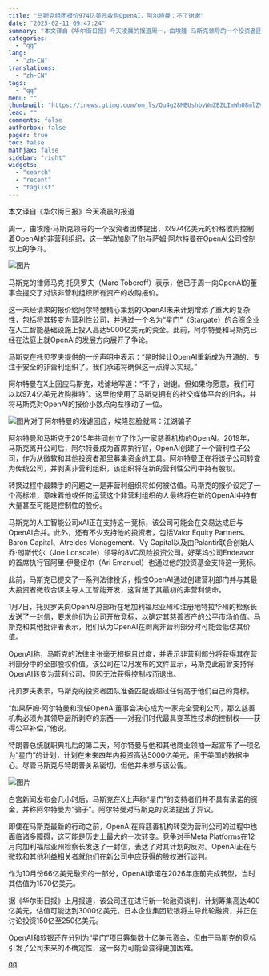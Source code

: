 ```yaml
---
title: "马斯克组团报价974亿美元收购OpenAI，阿尔特曼：不了谢谢"
date: "2025-02-11 09:47:24"
summary: "本文译自《华尔街日报》今天凌晨的报道周一，由埃隆·马斯克领导的一个投资者团体提出，以974亿美元的价..."
categories:
  - "qq"
lang:
  - "zh-CN"
translations:
  - "zh-CN"
tags:
  - "qq"
menu: ""
thumbnail: "https://inews.gtimg.com/om_ls/Ou4g28MEUshbyWmZBZLImWh08mlZVfQOq5VogFzGCOBucAA_640360/0"
lead: ""
comments: false
authorbox: false
pager: true
toc: false
mathjax: false
sidebar: "right"
widgets:
  - "search"
  - "recent"
  - "taglist"
---
```


本文译自《华尔街日报》今天凌晨的报道

周一，由埃隆·马斯克领导的一个投资者团体提出，以974亿美元的价格收购控制着OpenAI的非营利组织，这一举动加剧了他与萨姆·阿尔特曼在OpenAI公司控制权上的争斗。

![图片](https://inews.gtimg.com/om_bt/OpURyHC5babxf9pROyzj_gCJBko-2SxDjNemtDU9ffiLUAA/641)

马斯克的律师马克·托贝罗夫（Marc Toberoff）表示，他已于周一向OpenAI的董事会提交了对该非营利组织所有资产的收购报价。

这一未经请求的报价给阿尔特曼精心策划的OpenAI未来计划增添了重大的复杂性，包括将其转变为营利性公司，并通过一个名为“星门”（Stargate）的合资企业在人工智能基础设施上投入高达5000亿美元的资金。此前，阿尔特曼和马斯克已经在法庭上就OpenAI的发展方向展开了争论。

马斯克在托贝罗夫提供的一份声明中表示：“是时候让OpenAI重新成为开源的、专注于安全的非营利组织了。我们承诺将确保这一点得以实现。”

阿尔特曼在X上回应马斯克，戏谑地写道：“不了，谢谢。但如果你愿意，我们可以以97.4亿美元收购推特”。这里他使用了马斯克拥有的社交媒体平台的旧名，并将马斯克对OpenAI的报价小数点向左移动了一位。

![图片](https://inews.gtimg.com/om_bt/OER1fDecYoObSWs3j4tW8i_Fokesf4FxEbCmAk8uQug78AA/641)对于阿尔特曼的戏谑回应，埃隆怼脸就骂：江湖骗子

阿尔特曼和马斯克于2015年共同创立了作为一家慈善机构的OpenAI。2019年，马斯克离开公司后，阿尔特曼成为首席执行官，OpenAI创建了一个营利性子公司，作为从微软和其他投资者那里募集资金的工具。阿尔特曼正在将该子公司转变为传统公司，并剥离非营利组织，该组织将在新的营利性公司中持有股权。

转换过程中最棘手的问题之一是非营利组织将如何被估值。马斯克的报价设定了一个高标准，意味着他或任何运营这个非营利组织的人最终将在新的OpenAI中持有大量甚至可能是控制性的股份。

马斯克的人工智能公司xAI正在支持这一竞标，该公司可能会在交易达成后与OpenAI合并。此外，还有不少支持他的投资者，包括Valor Equity Partners、Baron Capital、Atreides Management、Vy Capital以及由Palantir联合创始人乔·朗斯代尔（Joe Lonsdale）领导的8VC风险投资公司。好莱坞公司Endeavor的首席执行官阿里·伊曼纽尔（Ari Emanuel）也通过他的投资基金支持这一竞标。  
  
此前，马斯克已提交了一系列法律投诉，指控OpenAI通过创建营利部门并与其最大投资者微软合谋主导人工智能开发，这背叛了其最初的非营利使命。

1月7日，托贝罗夫向OpenAI总部所在地加利福尼亚州和注册地特拉华州的检察长发送了一封信，要求他们为公司开放竞标，以确定其慈善资产的公平市场价值。马斯克和其他批评者表示，他们认为OpenAI在剥离非营利部分时可能会低估其价值。  
  
OpenAI称，马斯克的法律主张毫无根据且过度，并表示非营利部分将获得其在营利部分中的全部股权价值。该公司在12月发布的文件显示，马斯克此前曾支持将OpenAI转变为营利公司，但因无法获得控制权而退出。

托贝罗夫表示，马斯克的投资者团队准备匹配或超过任何高于他们自己的竞标。  
  
“如果萨姆·阿尔特曼和现任OpenAI董事会决心成为一家完全营利公司，那么慈善机构必须为其领导层所剥夺的东西——对我们时代最具变革性技术的控制权——获得公平补偿，”他说。

特朗普总统就职典礼后的第二天，阿尔特曼与他和其他商业领袖一起宣布了一项名为“星门”的计划，计划在未来四年内投资高达5000亿美元，用于美国的数据中心。尽管马斯克与特朗普关系密切，但他并未参与该公告。

![图片](https://inews.gtimg.com/om_bt/Oj_BmRxbBJO_cn4aBclllyui_8aTJzAj8EW6owstnRg0IAA/641)

白宫新闻发布会几小时后，马斯克在X上声称“星门”的支持者们并不具有承诺的资金，并称阿尔特曼为“骗子”。阿尔特曼对马斯克的说法提出了异议。

即使在马斯克最新的行动之前，OpenAI在将慈善机构转变为营利公司的过程中也面临诸多障碍，这可能是历史上最大的一次转变。竞争对手Meta Platforms在12月向加利福尼亚州检察长发送了一封信，表达了对其计划的反对。OpenAI正在与微软和其他利益相关者就他们在新公司中应获得的股权进行谈判。

作为10月份66亿美元融资的一部分，OpenAI承诺在2026年底前完成转型，当时其估值为1570亿美元。

据《华尔街日报》上月报道，该公司还在进行新一轮融资谈判，计划筹集高达400亿美元，估值可能达到3000亿美元。日本企业集团软银将主导此轮融资，并正在讨论投资150亿至250亿美元。  
  
OpenAI和软银还在分别为“星门”项目筹集数十亿美元资金，但由于马斯克的竞标引发了公司未来的不确定性，这一努力可能会变得更加困难。

[qq](https://new.qq.com/rain/a/20250211A026WZ00)
